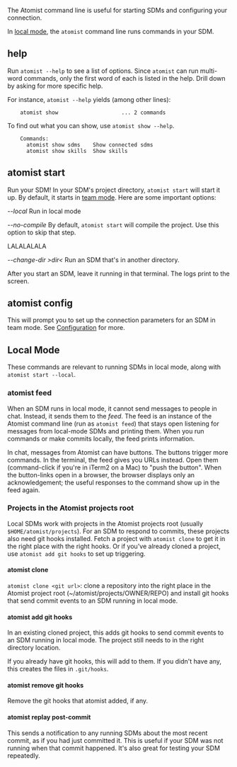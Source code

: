 The Atomist command line is useful for starting SDMs and configuring your connection.

In [local mode][local], the `atomist` command line runs commands in your SDM.

## help

Run `atomist --help` to see a list of options. Since `atomist` can run multi-word commands,
only the first word of each is listed in the help. Drill down by asking for more specific help.

For instance, `atomist --help` yields (among other lines):

        atomist show                    ... 2 commands

To find out what you can show, use `atomist show --help`.

        Commands:
          atomist show sdms    Show connected sdms
          atomist show skills  Show skills

## atomist start

Run your SDM! In your SDM's project directory, `atomist start` will start it up. By default, it
starts in [team mode](team.md). Here are some important options:

*--local* Run in local mode

*--no-compile* By default, `atomist start` will compile the project. Use this option to skip that step.

LALALALALA

*--change-dir &gt;dir&lt;* Run an SDM that's in another directory.

After you start an SDM, leave it running in that terminal. The logs print to the screen.

## atomist config

This will prompt you to set up the connection parameters for an SDM in team mode. See [Configuration](prerequisites.md#minimal-configuration) for more.


## Local Mode

These commands are relevant to running SDMs in local mode, along with `atomist start --local`.

### atomist feed

When an SDM runs in local mode, it cannot send messages to people in chat. Instead, it sends them to the *feed*. 
The feed is an instance of the Atomist command line (run as `atomist feed`) that stays open listening for messages
from local-mode SDMs and printing them. When you run commands or make commits locally, the feed prints information.

In chat, messages from Atomist can have buttons. The buttons trigger more commands. In the terminal, the feed 
gives you URLs instead. Open them (command-click if you're in iTerm2 on a Mac) to "push the button". When the button-links
open in a browser, the browser displays only an acknowledgement; the useful responses to the command show up in the feed again.

### Projects in the Atomist projects root

Local SDMs work with projects in the Atomist projects root (usually `$HOME/atomist/projects`). For an SDM to respond to commits,
these projects also need git hooks installed. Fetch a project with `atomist clone` to get it in the right place with the right
hooks. Or if you've already cloned a project, use `atomist add git hooks` to set up triggering.

#### atomist clone

`atomist clone <git url>`: clone a repository into the right place in the Atomist project root (~/atomist/projects/OWNER/REPO) and install git hooks that send commit events to an SDM running in local mode.

#### atomist add git hooks

In an existing cloned project, this adds git hooks to send commit events to an SDM running in local mode. The project still needs to in the right directory location.

If you already have git hooks, this will add to them. If you didn't have any, this creates the files
in `.git/hooks`.

#### atomist remove git hooks

Remove the git hooks that atomist added, if any.

#### atomist replay post-commit

This sends a notification to any running SDMs about the most recent commit, as if you had just committed it. This is useful if your
SDM was not running when that commit happened. It's also great for testing your SDM repeatedly.



[local]: local.md (Atomist SDM Local Mode)